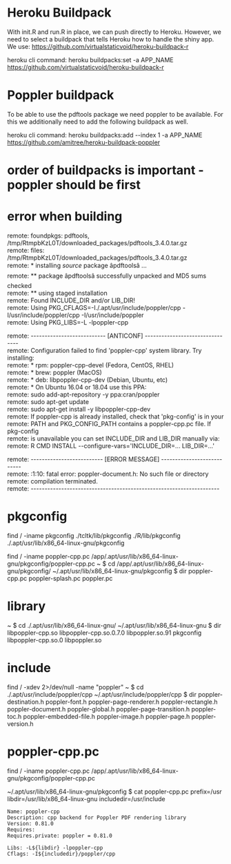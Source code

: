 # Heroku Buildpack
With init.R and run.R in place, we can push directly to Heroku.
However, we need to select a buildpack that tells Heroku how to handle the shiny app.
We use: https://github.com/virtualstaticvoid/heroku-buildpack-r

heroku cli command:
heroku buildpacks:set -a APP_NAME https://github.com/virtualstaticvoid/heroku-buildpack-r

# Poppler buildpack
To be able to use the pdftools package we need poppler to be available.
For this we additionally need to add the following buildpack as well.

heroku cli command:
heroku buildpacks:add --index 1 -a APP_NAME https://github.com/amitree/heroku-buildpack-poppler

# order of buildpacks is important - poppler should be first

# error when building
remote:        foundpkgs: pdftools, /tmp/RtmpbKzL0T/downloaded_packages/pdftools_3.4.0.tar.gz        
remote:        files: /tmp/RtmpbKzL0T/downloaded_packages/pdftools_3.4.0.tar.gz        
remote:        * installing *source* package âpdftoolsâ ...        
remote:        ** package âpdftoolsâ successfully unpacked and MD5 sums checked        
remote:        ** using staged installation        
remote:        Found INCLUDE_DIR and/or LIB_DIR!        
remote:        Using PKG_CFLAGS=-I./.apt/usr/include/poppler/cpp -I/usr/include/poppler/cpp -I/usr/include/poppler        
remote:        Using PKG_LIBS=-L -lpoppler-cpp      
 
remote:        --------------------------- [ANTICONF] --------------------------------       
remote:        Configuration failed to find 'poppler-cpp' system library. Try installing:        
remote:         * rpm: poppler-cpp-devel (Fedora, CentOS, RHEL)        
remote:         * brew: poppler (MacOS)        
remote:         * deb: libpoppler-cpp-dev (Debian, Ubuntu, etc)        
remote:         * On Ubuntu 16.04 or 18.04 use this PPA:        
remote:            sudo add-apt-repository -y ppa:cran/poppler        
remote:            sudo apt-get update        
remote:            sudo apt-get install -y libpoppler-cpp-dev        
remote:        If poppler-cpp is already installed, check that 'pkg-config' is in your        
remote:        PATH and PKG_CONFIG_PATH contains a poppler-cpp.pc file. If pkg-config        
remote:        is unavailable you can set INCLUDE_DIR and LIB_DIR manually via:        
remote:        R CMD INSTALL --configure-vars='INCLUDE_DIR=... LIB_DIR=...'      
  
remote:        -------------------------- [ERROR MESSAGE] ---------------------------        
remote:        <stdin>:1:10: fatal error: poppler-document.h: No such file or directory        
remote:        compilation terminated.        
remote:        --------------------------------------------------------------------  

# pkgconfig
find / -iname pkgconfig
	./tcltk/lib/pkgconfig
	./R/lib/pkgconfig
	./.apt/usr/lib/x86_64-linux-gnu/pkgconfig

find / -iname poppler-cpp.pc
	/app/.apt/usr/lib/x86_64-linux-gnu/pkgconfig/poppler-cpp.pc	
		~ $ cd /app/.apt/usr/lib/x86_64-linux-gnu/pkgconfig/
			~/.apt/usr/lib/x86_64-linux-gnu/pkgconfig $ dir
				poppler-cpp.pc  poppler-splash.pc  poppler.pc

# library
~ $ cd ./.apt/usr/lib/x86_64-linux-gnu/
	~/.apt/usr/lib/x86_64-linux-gnu $ dir
		libpoppler-cpp.so    libpoppler-cpp.so.0.7.0  libpoppler.so.91      pkgconfig
		libpoppler-cpp.so.0  libpoppler.so

# include
find / -xdev 2>/dev/null -name "poppler"
	~ $ cd ./.apt/usr/include/poppler/cpp
		~/.apt/usr/include/poppler/cpp $ dir
			poppler-destination.h    poppler-font.h    poppler-page-renderer.h    poppler-rectangle.h
			poppler-document.h       poppler-global.h  poppler-page-transition.h  poppler-toc.h
			poppler-embedded-file.h  poppler-image.h   poppler-page.h             poppler-version.h

# poppler-cpp.pc
find / -iname poppler-cpp.pc
	/app/.apt/usr/lib/x86_64-linux-gnu/pkgconfig/poppler-cpp.pc
	
~/.apt/usr/lib/x86_64-linux-gnu/pkgconfig $ cat poppler-cpp.pc
	prefix=/usr
	libdir=/usr/lib/x86_64-linux-gnu
	includedir=/usr/include

	Name: poppler-cpp
	Description: cpp backend for Poppler PDF rendering library
	Version: 0.81.0
	Requires:
	Requires.private: poppler = 0.81.0

	Libs: -L${libdir} -lpoppler-cpp
	Cflags: -I${includedir}/poppler/cpp
	





